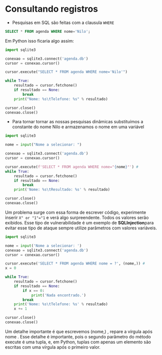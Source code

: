 # Consultando registros

- Pesquisas em SQL são feitas com a clausula `WHERE`

```SQL
SELECT * FROM agenda WHERE nome='Nilo';
```

Em Python isso ficaria algo assim:

```python
import sqlite3

conexao = sqlite3.connect('agenda.db')
cursor = conexao.cursor()

cursor.execute("SELECT * FROM agenda WHERE nome='Nilo'")

while True:
    resultado = cursor.fetchone()
    if resultado == None:
        break
    print("Nome: %s\tTelefone: %s" % resultado)

cursor.close()
conexao.close()
```

- Para tornar tornar as nossas pesquisas dinâmicas substituímos a constante do nome Nilo e armazenamos o nome em uma variável

```python
import sqlite3

nome = input("Nome a selecionar: ")

conexao = sqlite3.connect('agenda.db')
cursor = conexao.cursor()

cursor.execute(f'SELECT * FROM agenda WHERE nome="{nome}"') #
while True:
    resultado = cursor.fetchone()
    if resultado == None:
        break
    print('Nome: %s\tResultado: %s' % resultado)

cursor.close()
conexao.close()
```

Um problema surge com essa forma de escrever código, experimente inserir `X" or "1"="1` e verá algo surpreendente. Todos os valores serão exibidos. Esse tipo de vulnerabilidade é um exemplo de **SQLInjection**para evitar esse tipo de ataque sempre utilize parâmetros com valores variáveis.

```python
import sqlite3

nome = input('Nome a selecionar: ')
conexao = sqlite3.connect('agenda.db')
cursor = conexao.cursor()

cursor.execute('SELECT * FROM agenda WHERE nome = ?', (nome,)) #
x = 0

while True:
    resultado = cursor.fetchone()
    if resultado == None:
        if x == 0:
            print('Nada encontrado.')
        break
    print('Nome: %s\tTelefone: %s' % resultado)
    x += 1

cursor.close()
conexao.close()
```

Um detalhe importante é que escrevemos (nome,) , repare a vírgula após nome . Esse detalhe é importante, pois o segundo parâmetro do método execute é uma tupla, e, em Python, tuplas com apenas um elemento são escritas com uma vírgula após o primeiro valor.